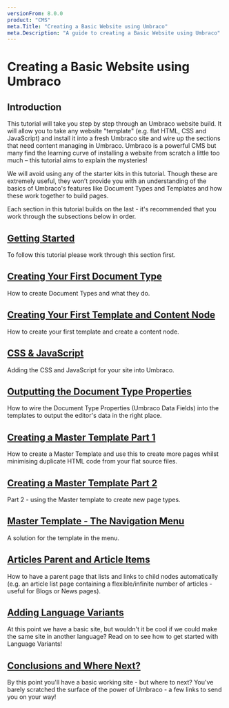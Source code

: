 ```yaml
---
versionFrom: 8.0.0
product: "CMS"
meta.Title: "Creating a Basic Website using Umbraco"
meta.Description: "A guide to creating a Basic Website using Umbraco"
---
```

# Creating a Basic Website using Umbraco

## Introduction
This tutorial will take you step by step through an Umbraco website build. It will allow you to take any website "template" (e.g. flat HTML, CSS and JavaScript) and install it into a fresh Umbraco site and wire up the sections that need content managing in Umbraco.  Umbraco is a powerful CMS but many find the learning curve of installing a website from scratch a little too much – this tutorial aims to explain the mysteries!

We will avoid using any of the starter kits in this tutorial. Though these are extremely useful, they won’t provide you with an understanding of the basics of Umbraco's features like Document Types and Templates and how these work together to build pages.

Each section in this tutorial builds on the last - it's recommended that you work through the subsections below in order.


## [Getting Started](Getting-Started)
To follow this tutorial please work through this section first.


## [Creating Your First Document Type](Document-Types)
How to create Document Types and what they do.


## [Creating Your First Template and Content Node](Creating-Your-First-Template-and-Content-Node)
How to create your first template and create a content node.


## [CSS & JavaScript](CSS-And-JavaScript)
Adding the CSS and JavaScript for your site into Umbraco.


## [Outputting the Document Type Properties](Outputting-the-Document-Type-Properties)
How to wire the Document Type Properties (Umbraco Data Fields) into the templates to output the editor's data in the right place.


## [Creating a Master Template Part 1](Creating-Master-Template-Part-1)
How to create a Master Template and use this to create more pages whilst minimising duplicate HTML code from your flat source files.


## [Creating a Master Template Part 2](Creating-Master-Template-Part-2)
Part 2 - using the Master template to create new page types.


## [Master Template - The Navigation Menu](Master-Template-The-Navigation-Menu)
A solution for the template in the menu.


## [Articles Parent and Article Items](Articles-Parent-and-Article-Items)
How to have a parent page that lists and links to child nodes automatically (e.g. an article list page containing a flexible/infinite number of articles - useful for Blogs or News pages).

## [Adding Language Variants](Adding-Language-Variants.md)
At this point we have a basic site, but wouldn't it be cool if we could make the same site in another language? Read on to see how to get started with Language Variants!

## [Conclusions and Where Next?](Conclusions-Where-Next)
By this point you'll have a basic working site - but where to next?  You've barely scratched the surface of the power of Umbraco - a few links to send you on your way!
